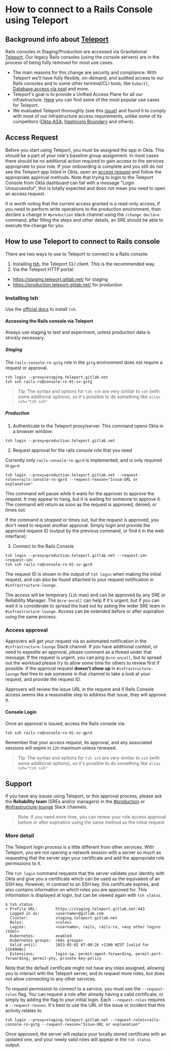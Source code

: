 # How to connect to a Rails Console using Teleport

## Background info about [Teleport](https://goteleport.com/teleport/docs/)

Rails consoles in Staging/Production are accessed via Gravitational [Teleport](https://goteleport.com/teleport/docs/). Our legacy Rails consoles (using the console servers) are in the process of being fully removed for most use cases.

- The main reasons for this change are security and compliance: With Teleport we'll have fully flexible, on-demand, and audited access to our Rails consoles and to some other terminal/CLI tools, like `kubectl`, [Database access via psql](Connect_to_Database_Console_via_Teleport.md) and more.
- Teleport's goal is to provide a Unified Access Plane for all our infrastructure. [Here](https://goteleport.com/teleport/docs/#why-use-teleport) you can find some of the most popular use cases for Teleport.
- We evaluated Teleport thoroughly (see this [issue](https://gitlab.com/gitlab-com/gl-infra/reliability/-/issues/11568)) and found it to comply with most of our infrastructure access requirements, unlike some of its competitors ([Okta-ASA](https://gitlab.com/gitlab-com/gl-infra/reliability/-/issues/12042), [Hashicorp Boundary](https://gitlab.com/gitlab-com/gl-infra/reliability/-/issues/11666) and others).

## Access Request

Before you start using Teleport, you must be assigned the app in Okta.  This should be a part of your role's baseline group assignment. In most cases there should be no additional action required to gain access to the services appropriate to your role. If your onboarding is complete and you still do not see the Teleport app listed in Okta, open an [access request](https://about.gitlab.com/handbook/business-technology/team-member-enablement/onboarding-access-requests/access-requests/) and follow the appropriate approval methods. Note that trying to login to the Teleport Console from Okta dashboard can fail with a message "Login Unsuccessful", this is totally expected and does not mean you need to open an access request.

It is worth noting that the current access granted is a read-only access, if you need to perform write operations to the production environment, then declare a change in `#production` slack channel using the `/change declare` command, after filling the steps and other details, an SRE should be able to execute the change for you.

## How to use Teleport to connect to Rails console

There are two ways to use to Teleport to connect to a Rails console:

1. Installing [tsh](https://goteleport.com/teleport/docs/cli-docs/#tsh), the Teleport CLI client. This is the recommended way.
1. Via the Teleport HTTP portal:

- <https://staging.teleport.gitlab.net/> for staging
- <https://production.teleport.gitlab.net/> for production

### Installing tsh

Use the [official docs](https://goteleport.com/docs/connect-your-client/tsh/#installing-tsh) to install `tsh`.

#### Accessing the Rails console via Teleport

Always use staging to test and experiment, unless production data is strickly necessary.

##### Staging

The `rails-console-ro-gstg` role in the `gstg` environment does not require a request or approval.

```shell
tsh login --proxy=staging.teleport.gitlab.net
tsh ssh rails-ro@console-ro-01-sv-gstg
```

> Tip: The syntax and options for `tsh ssh` are very similar to `ssh` (with some additional options), so it's possible to do something like `alias ssh="tsh ssh"`

##### Production

1. Authenticate to the Teleport proxy/server. This command opens Okta in a browser window:

```shell
tsh login --proxy=production.teleport.gitlab.net
```

2. Request approval for the rails console role that you need

Currently only `rails-console-ro-gprd` is implemented, and is only required in `gprd`

```shell
tsh login --proxy=production.teleport.gitlab.net --request-roles=rails-console-ro-gprd --request-reason="Issue-URL or explanation"
```

This command will pause while it waits for the approver to approve the request.  It may appear to hang, but it is waiting for someone to approve it.  The command will return as soon as the request is approved, denied, or times out.

If the command is stopped or times out, but the request is approved, you don't need to request another approval.  Simply login and provide the approved request ID (output by the previous command, or find it in the web interface):

3. Connect to the Rails Console

```shell
tsh login --proxy=production.teleport.gitlab.net --request-id=<request-id>
tsh ssh rails-ro@console-ro-01-sv-gprd
```

The request ID is shown in the output of `tsh login` when making the initial request, and can also be found attached to your request notification in `#infrastructure-lounge`.

The access will be temporary (`12h` max) and can be approved by any SRE or Reliability Manager.  The `@sre-oncall` can help if it's urgent, but if you can wait it is considerate to spread the load out by asking the wider SRE team in `#infrastructure-lounge`. Access can be extended before or after expiration using the same process.

### Access approval

Approvers will get your request via an automated notification in the `#infrastructure-lounge` Slack channel.  If you have additional context,
or need to expedite an approval, please comment as a thread under that message.  If the request is urgent, you can ping `@sre-oncall`, but
to spread out the workload please try to allow some time for others to review first if possible. If the approval request **doesn't show up** in
`#infrastructure-lounge` feel free to ask someone in that channel to take a look at your request, and provide the request ID.

Approvers will review the issue URL in the request and if Rails Console access seems like a reasonable step to address that issue, they will approve it.

#### Console Login

Once an approval is issued, access the Rails console via:

```shell
tsh ssh rails-ro@console-ro-01-sv-gprd
```

Remember that your access request, its approval, and any associated sessions will expire in `12h` maximum unless renewed.

> Tip: The syntax and options for `tsh ssh` are very similar to `ssh` (with some additional options), so it's possible to do something like `alias ssh="tsh ssh"`

## Support

If you have any issues using Teleport, or this approval process, please ask the **Reliability team** (SREs and/or managers) in the [#production](https://gitlab.slack.com/archives/C101F3796) or [#infrastructure-lounge](https://gitlab.slack.com/archives/CB3LSMEJV) Slack channels.

> Note: If you need more time, you can renew your role access approval before or after expiration using the same method as the initial request

### More detail

The Teleport login process is a little different from other services.  With Teleport, you are not opening a network session with a server so much as requesting that the server sign your certificate and add the appropriate role permissions to it.

The `tsh login` command requests that the server validate your identity with Okta and give you a certificate which can be used as the equivalent of an SSH key.  However, in contrast to an SSH key, this certificate expires, and also contains information on which roles you are approved for. This information is displayed at login, but can be viewed again with `tsh status`.

```shell
$ tsh status
> Profile URL:        https://staging.teleport.gitlab.net:443
  Logged in as:       <username>@gitlab.com
  Cluster:            staging.teleport.gitlab.net
  Roles:              <roles>
  Logins:             <username>, rails, rails-ro, <any other logins (SSH)>
  Kubernetes:         enabled
  Kubernetes groups:  <k8s groups>
  Valid until:        2023-05-02 07:00:26 +1200 NZST [valid for 11h49m0s]
  Extensions:         login-ip, permit-agent-forwarding, permit-port-forwarding, permit-pty, private-key-policy
```

Note that the default certificate might not have any roles assigned, allowing you to interact with the Teleport server, and to request more roles, but does not allow connecting to any other services.

To request permission to connect to a service, you must use the `--request-roles` flag.  You can request a role after already having a valid certificate, or simply by adding the flag to your initial login. Each `--request-roles` requires a `--request-reason`. It's best to use the URL of the issue or incident that this activity relates to.

```shell
tsh login --proxy=staging.teleport.gitlab.net --request-roles=rails-console-ro-gstg --request-reason="Issue-URL or explanation"
```

Once approved, the server will replace your locally stored certificate with an updated one, and your newly valid roles will appear in the `tsh status` output.
